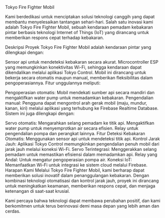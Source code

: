 Tokyo Fire Fighter Mobil

Kami berdedikasi untuk menciptakan solusi teknologi canggih yang dapat membantu menyelesaikan tantangan sehari-hari. Salah satu inovasi kami adalah Tokyo Fire Fighter Mobil, sebuah kendaraan pemadam kebakaran pintar berbasis teknologi Internet of Things (IoT) yang dirancang untuk memberikan respons cepat terhadap kebakaran.

Deskripsi Proyek
Tokyo Fire Fighter Mobil adalah kendaraan pintar yang dilengkapi dengan:

Sensor api untuk mendeteksi kebakaran secara akurat.
Microcontroller ESP yang memungkinkan konektivitas Wi-Fi, sehingga kendaraan dapat dikendalikan melalui aplikasi Tokyo Control.
Mobil ini dirancang untuk bekerja secara otomatis maupun manual, memberikan fleksibilitas dalam pengoperasiannya. Fitur unggulannya meliputi:

Pengoperasian otomatis: Mobil mendekati sumber api secara mandiri dan mengaktifkan water pump untuk memadamkan kebakaran.
Pengendalian manual: Pengguna dapat mengontrol arah gerak mobil (maju, mundur, kanan, kiri) melalui aplikasi yang terhubung ke Firebase Realtime Database.
Sistem ini juga dilengkapi dengan:

Servo otomatis:
Mengarahkan selang pemadam ke titik api.
Mengaktifkan water pump untuk menyemprotkan air secara efisien.
Relay untuk pengendalian pompa dan perangkat lainnya.
Fitur
Deteksi Kebakaran Otomatis: Menggunakan sensor api untuk mendeteksi titik api.
Kontrol Jarak Jauh: Aplikasi Tokyo Control memungkinkan pengendalian penuh mobil dari jarak jauh melalui koneksi Wi-Fi.
Servo Terintegrasi: Menggerakkan selang pemadam untuk memastikan efisiensi dalam memadamkan api.
Relay yang Andal: Untuk mengatur pengoperasian pompa air.
Koneksi IoT: Memanfaatkan Wi-Fi untuk integrasi ke sistem cloud melalui Firebase.
Harapan Kami
Melalui Tokyo Fire Fighter Mobil, kami berharap dapat memberikan solusi inovatif dalam penanggulangan kebakaran. Dengan kombinasi teknologi otomatisasi dan kontrol jarak jauh, proyek ini dirancang untuk meningkatkan keamanan, memberikan respons cepat, dan menjaga ketenangan di saat-saat krusial.

Kami percaya bahwa teknologi dapat membawa perubahan positif, dan kami berkomitmen untuk terus berinovasi demi masa depan yang lebih aman dan cerdas.
